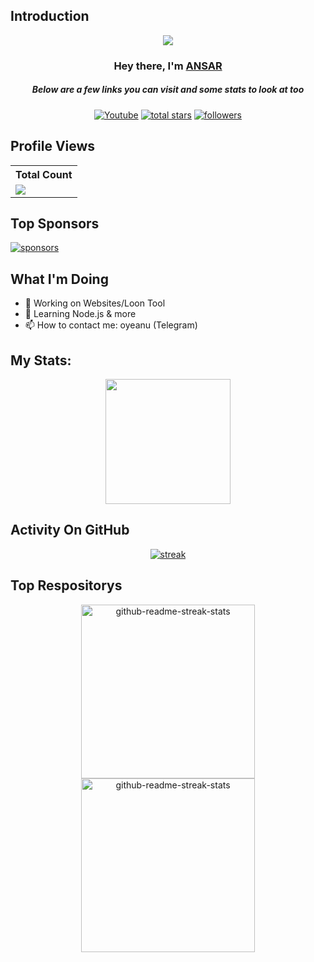 ## Introduction
<p align="center">
<img src="https://readme-typing-svg.demolab.com?font=Fira+Code&pause=1000&color=11CBF7&width=435&lines=Im+working+on++a+Proxy+Tool+Loon+;Collecting+and+Organize+%26+Maintain;+Loon+Resources+On+Daly+Basis" /></a>
</p>

<h3 align="center">Hey there, I'm <a href="https://github.com/oyeanu">ANSAR</a></h3>
<h5 align="center">Below are a few links you can visit and some stats to look at too</h5>

<p align="center">
  <a href="https://www.youtube.com/@AnssTech"><img alt="Youtube" title="Youtube" src="https://img.shields.io/badge/-Youtube-FF0000?style=for-the-badge&logo=youtube&logoColor=white"/></a>
<a href="https://github.com/oyeanu?tab=repositories&sort=stargazers">
    <img alt="total stars" title="Total stars on GitHub" src="https://custom-icon-badges.demolab.com/github/stars/oyeanu?color=B8B92B&style=for-the-badge&labelColor=959532&logo=star"/></a>
   <a href="https://github.com/oyeanu"><img alt="followers" title="Follow me on Github" src="https://img.shields.io/github/followers/oyeanu?color=236ad3&style=for-the-badge&logo=github&label=Follow"/></a>

 </p>
 
## Profile Views


  <table>
    <tr>
      <!-- <th>Profile Views</th> -->
      <th>Total Count</th>
    </tr>
    <tr>
      <!-- <td>
        <div align="center">
          <a href="https://github.com/oyeanu"><img src="https://avatars.githubusercontent.com/u/25455976?v=4" alt="@Thinkright20" width="52" /></a>
          <br />
          <a align="center" href="https://github.com/toyeanu"><b>Thinkright20</b></a>
        </b>
      </td> -->
      <!-- Profile Views -->
      <td>
         <a href="https://github.com/oyeanu"> <img src="https://komarev.com/ghpvc/?username=oyeanu&style=for-the-badge&color=brightgreen"> </a>
      </td>
    </tr>
  </table>

## Top Sponsors


   <a href="https://github.com/sponsors/oyeanu"><img alt="sponsors" title="All Sponsors" src="https://img.shields.io/badge/-All Sponsors-FD9494?style=for-the-badge&logo=GitHub&logoColor=black"/></a>

## What I'm Doing

- 🔭 Working on Websites/Loon Tool 
- 🌱 Learning Node.js & more
- 📫 How to contact me: oyeanu (Telegram)



## My Stats:
<p align="center">
<img height="200px" src="https://github-readme-stats.vercel.app/api?username=oyeanu&hide_border=true&show_icons=true&count_private=true&theme=gruvbox&bg_color=151515">
</p>

## Activity On GitHub

<p align="center">
  <a href="https://github.com/oyeanu">      
<img title="stats" alt="streak" src="https://github-readme-streak-stats.herokuapp.com/?user=oyeanu&theme=dark&hide_border=true&stroke=f53b3b"/>
</a> 
</p>

## Top Respositorys
 
  <p align="center">
     <a href="https://github.com/oyeanu/vpn_tool"><img width="278" src="https://denvercoder1-github-readme-stats.vercel.app/api/pin/?username=oyeanu&repo=vpn_tool&theme=react&bg_color=1F222E&title_color=F8D866&hide_border=true&icon_color=F8D866&show_icons=false" alt="github-readme-streak-stats"></a>
    <a href="https://github.com/oyeanu/itsanu.github.io"><img width="278" src="https://denvercoder1-github-readme-stats.vercel.app/api/pin/?username=oyeanu&repo=itsanu.github.io&theme=react&bg_color=1F222E&title_color=F8D866&hide_border=true&icon_color=F8D866&show_icons=false" alt="github-readme-streak-stats"></a>
   </p>

